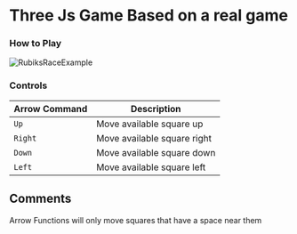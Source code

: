 # Three Js Game Based on a real game

### How to Play
![RubiksRaceExample](https://user-images.githubusercontent.com/17327790/127029988-553f8fad-5e01-4091-a135-ae4233fe541d.jpg)

### Controls
| Arrow Command | Description |
| --- | --- |
| `Up` | Move available square up |
| `Right` |  Move available square right |
| `Down` |  Move available square down |
| `Left` |  Move available square left |

## Comments
Arrow Functions will only move squares that have a space near them
